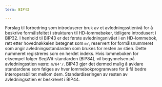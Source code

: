 ```yaml
---
term: BIP43

---
```

Forslag til forbedring som introduserer bruk av et avledningsstienivå for å beskrive formålsfeltet i strukturen til HD-lommebøker, tidligere introdusert i BIP32. I henhold til BIP43 er det første avledningsnivået i en HD-lommebok, rett etter hovednøkkelen betegnet som `m/`, reservert for formålsnummeret som angir avledningsstandarden som brukes for resten av stien. Dette nummeret registreres som en herdet indeks. Hvis lommeboken for eksempel følger SegWit-standarden (BIP84), vil begynnelsen på avledningsstien være: `m/84'/`. BIP43 gjør det dermed mulig å avklare standardene som følges av hver lommebokprogramvare for å få bedre interoperabilitet mellom dem. Standardiseringen av resten av avledningsstien er beskrevet i BIP44.